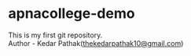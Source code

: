 # apnacollege-demo
This is my first git repository.
<br>
Author - Kedar Pathak(thekedarpathak10@gmail.com)
